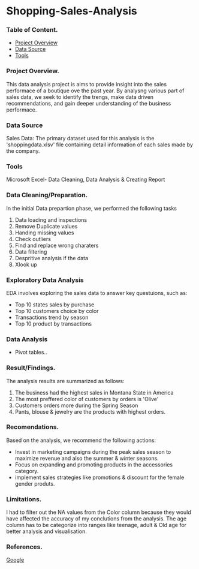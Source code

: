 # Shopping-Sales-Analysis

### Table of Content.

- [Project Overview](#project-overview)
- [Data Source](#data-source)
- [Tools](#tools)

### Project Overview.

This data analysis project is aims to provide insight into the sales performace of a boutique ove the past year. By analysng various part of sales data, we seek to identify the trengs, make data driven recommendations, and gain deeper understanding of the business performace.

### Data Source

Sales Data: The primary dataset used for this analysis is the 'shoppingdata.xlsv' file containing detail information of each sales made by the company.

### Tools

Microsoft Excel- Data Cleaning, Data Analysis & Creating Report

### Data Cleaning/Preparation.

In the initial Data prepartion phase, we performed the following tasks

1. Data loading and inspections
2. Remove Duplicate values
3. Handing missing values
4. Check outliers
5. Find and replace wrong charaters
6. Data filtering
7. Despritive analysis if the data
8. Xlook up

### Exploratory Data Analysis

EDA involves exploring the sales data to answer key questuions, such as:

- Top 10 states sales by purchase
- Top 10 customers choice by color 
- Transactions trend by season
- Top 10 product by transactions

### Data Analysis

- Pivot tables..

 ### Result/Findings.

 The analysis results are summarized as follows:
 1. The business had the highest sales in Montana State in America
 2. The most preffered color of customers by orders is 'Olive'
 3. Customers orders more during the Spring Season
 4. Pants, blouse & jewelry are the products with highest orders.

### Recomendations.

Based on the analysis, we recommend the following actions:

- Invest in marketing campaigns during the peak sales season to maximize revenue and also the summer & winter seasons.
- Focus on expanding and promoting products in the accessories category.
- implement sales strategies like promotions & discount for the female gender produts.

### Limitations.

I had to filter out the NA values from the Color column because they would have affected the accuracy of my conclutions from the analysis. The age column has to be categorize into ranges like teenage, adult & Old age for better analysis and visualisation.

### References.

[Google](http://google.com)
